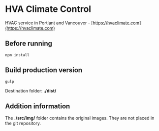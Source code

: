 # HVA Climate Control

HVAC service in Portlant and Vancouver - [https://hvaclimate.com](https://hvaclimate.com)

## Before running

`npm install`

## Build production version

`gulp`

Destination folder: **./dist/**

## Addition information

The **./src/img/** folder contains the original images. They are not placed in the git repository.
